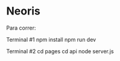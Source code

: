 # Neoris

Para correr:

Terminal #1
npm install
npm run dev

Terminal #2
cd pages
cd api
node server.js
